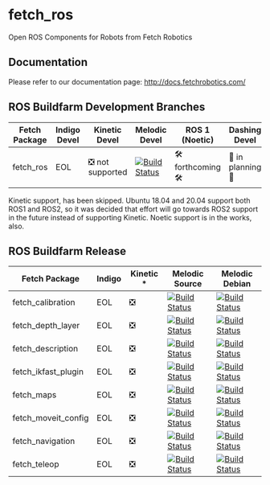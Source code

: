 # fetch_ros

Open ROS Components for Robots from Fetch Robotics

## Documentation

Please refer to our documentation page: http://docs.fetchrobotics.com/

## ROS Buildfarm Development Branches

Fetch Package | Indigo Devel | Kinetic Devel | Melodic Devel | ROS 1 (Noetic) | Dashing Devel
------------- | ------------ | ------------- | ------------- | -------------- | -------------
fetch_ros |  EOL | :negative_squared_cross_mark: not supported | [![Build Status](http://build.ros.org/buildStatus/icon?job=Mdev__fetch_ros__ubuntu_bionic_amd64)](http://build.ros.org/job/Mdev__fetch_ros__ubuntu_bionic_amd64/) | :hammer_and_wrench: forthcoming :hammer_and_wrench: | :construction: in planning :construction:

Kinetic support, has been skipped. Ubuntu 18.04 and 20.04 support both ROS1 and ROS2, so it was decided that effort will go towards ROS2 support in the future instead of supporting Kinetic. Noetic support is in the works, also.

## ROS Buildfarm Release

Fetch Package | Indigo | Kinetic * | Melodic Source | Melodic Debian
------------- | ------ | --------- | -------------- | --------------
fetch_calibration | EOL | :negative_squared_cross_mark: | [![Build Status](http://build.ros.org/buildStatus/icon?job=Msrc_uB__fetch_calibration__ubuntu_bionic__source)](http://build.ros.org/job/Msrc_uB__fetch_calibration__ubuntu_bionic__source/) | [![Build Status](http://build.ros.org/buildStatus/icon?job=Mbin_uB64__fetch_calibration__ubuntu_bionic_amd64__binary)](http://build.ros.org/job/Mbin_uB64__fetch_calibration__ubuntu_bionic_amd64__binary/)| 
fetch_depth_layer | EOL | :negative_squared_cross_mark: | [![Build Status](http://build.ros.org/buildStatus/icon?job=Msrc_uB__fetch_depth_layer__ubuntu_bionic__source)](http://build.ros.org/job/Msrc_uB__fetch_depth_layer__ubuntu_bionic__source/) | [![Build Status](http://build.ros.org/buildStatus/icon?job=Mbin_uB64__fetch_depth_layer__ubuntu_bionic_amd64__binary)](http://build.ros.org/job/Mbin_uB64__fetch_depth_layer__ubuntu_bionic_amd64__binary/) |
fetch_description | EOL | :negative_squared_cross_mark: | [![Build Status](http://build.ros.org/buildStatus/icon?job=Msrc_uB__fetch_description__ubuntu_bionic__source)](http://build.ros.org/job/Msrc_uB__fetch_description__ubuntu_bionic__source/) | [![Build Status](http://build.ros.org/buildStatus/icon?job=Mbin_uB64__fetch_description__ubuntu_bionic_amd64__binary)](http://build.ros.org/job/Mbin_uB64__fetch_description__ubuntu_bionic_amd64__binary/) |
fetch_ikfast_plugin | EOL | :negative_squared_cross_mark: | [![Build Status](http://build.ros.org/buildStatus/icon?job=Msrc_uB__fetch_ikfast_plugin__ubuntu_bionic__source)](http://build.ros.org/job/Msrc_uB__fetch_ikfast_plugin__ubuntu_bionic__source/) | [![Build Status](http://build.ros.org/buildStatus/icon?job=Mbin_uB64__fetch_ikfast_plugin__ubuntu_bionic_amd64__binary)](http://build.ros.org/job/Mbin_uB64__fetch_ikfast_plugin__ubuntu_bionic_amd64__binary/) |
fetch_maps | EOL | :negative_squared_cross_mark: | [![Build Status](http://build.ros.org/buildStatus/icon?job=Msrc_uB__fetch_maps__ubuntu_bionic__source)](http://build.ros.org/job/Msrc_uB__fetch_maps__ubuntu_bionic__source/) | [![Build Status](http://build.ros.org/buildStatus/icon?job=Mbin_uB64__fetch_maps__ubuntu_bionic_amd64__binary)](http://build.ros.org/job/Mbin_uB64__fetch_maps__ubuntu_bionic_amd64__binary/) | :negative_squared_cross_mark: | 
fetch_moveit_config | EOL | :negative_squared_cross_mark: | [![Build Status](http://build.ros.org/buildStatus/icon?job=Msrc_uB__fetch_moveit_config__ubuntu_bionic__source)](http://build.ros.org/job/Msrc_uB__fetch_moveit_config__ubuntu_bionic__source/) | [![Build Status](http://build.ros.org/buildStatus/icon?job=Mbin_uB64__fetch_moveit_config__ubuntu_bionic_amd64__binary)](http://build.ros.org/job/Mbin_uB64__fetch_moveit_config__ubuntu_bionic_amd64__binary/) | 
fetch_navigation | EOL | :negative_squared_cross_mark: | [![Build Status](http://build.ros.org/buildStatus/icon?job=Msrc_uB__fetch_navigation__ubuntu_bionic__source)](http://build.ros.org/job/Msrc_uB__fetch_navigation__ubuntu_bionic__source/) | [![Build Status](http://build.ros.org/buildStatus/icon?job=Mbin_uB64__fetch_navigation__ubuntu_bionic_amd64__binary)](http://build.ros.org/job/Mbin_uB64__fetch_navigation__ubuntu_bionic_amd64__binary/) |
fetch_teleop | EOL | :negative_squared_cross_mark: | [![Build Status](http://build.ros.org/buildStatus/icon?job=Msrc_uB__fetch_teleop__ubuntu_bionic__source)](http://build.ros.org/job/Msrc_uB__fetch_teleop__ubuntu_bionic__source/) | [![Build Status](http://build.ros.org/buildStatus/icon?job=Mbin_uB64__fetch_teleop__ubuntu_bionic_amd64__binary)](http://build.ros.org/job/Mbin_uB64__fetch_teleop__ubuntu_bionic_amd64__binary/) |
